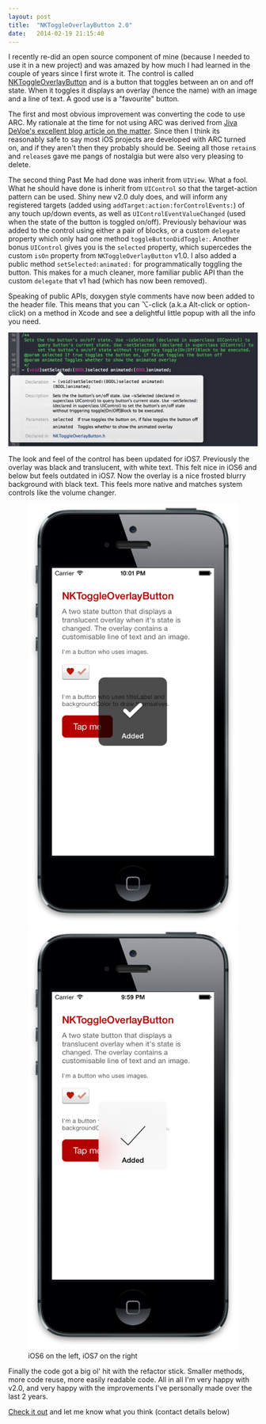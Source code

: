```yaml
---
layout: post
title:  "NKToggleOverlayButton 2.0"
date:   2014-02-19 21:15:40
---
```


I recently re-did an open source component of mine (because I needed to use it in a new project) and was amazed by how much I had learned in the couple of years since I first wrote it.  The control is called [NKToggleOverlayButton](https://github.com/neilkimmett/NKToggleOverlayButton/) and is a button that toggles between an on and off state. When it toggles it displays an overlay (hence the name) with an image and a line of text. A good use is a "favourite" button.

The first and most obvious improvement was converting the code to use ARC. My rationale at the time for not using ARC was derived from [Jiva DeVoe's excellent blog article on the matter](http://blog.random-ideas.net/?p=169). Since then I think its reasonably safe to say most iOS projects are developed with ARC turned on, and if they aren't then they probably should be. Seeing all those `retain`s and `release`s gave me pangs of nostalgia but were also very pleasing to delete.

The second thing Past Me had done was inherit from `UIView`. What a fool. What he should have done is inherit from `UIControl` so that the target-action pattern can be used. Shiny new v2.0 duly does, and will inform any registered targets (added using `addTarget:action:forControlEvents:`) of any touch up/down events, as well as `UIControlEventValueChanged` (used when the state of the button is toggled on/off). Previously behaviour was added to the control using either a pair of blocks, or a custom `delegate` property which only had one method `toggleButtonDidToggle:`. Another bonus `UIControl` gives you is the `selected` property, which supercedes the custom `isOn` property from `NKToggleOverlayButton` v1.0. I also added a public method `setSelected:animated:` for programmatically toggling the button. This makes for a much cleaner, more familiar public API than the custom `delegate` that v1 had (which has now been removed).

Speaking of public APIs, doxygen style comments have now been added to the header file. This means that you can ⌥-click (a.k.a Alt-click or option-click) on a method in Xcode and see a delightful little popup with all the info you need.

![Doxygen comments shown in Xcode](/assets/doxygen.png)

The look and feel of the control has been updated for iOS7. Previously the overlay was black and translucent, with white text. This felt nice in iOS6 and below but feels outdated in iOS7. Now the overlay is a nice frosted blurry background with black text. This feels more native and matches system controls like the volume changer.

<figure>
  <img src="/assets/nktoggleoverlay_ios6.png" alt="Overlay in iOS6" class="left half">
  <img src="/assets/nktoggleoverlay_ios7.png" alt="Overlay in iOS7" class="right half">
  <figcaption>iOS6 on the left, iOS7 on the right</figcaption>
</figure>

Finally the code got a big ol' hit with the refactor stick. Smaller methods, more code reuse, more easily readable code. All in all I'm very happy with v2.0, and very happy with the improvements I've personally made over the last 2 years.

[Check it out](https://github.com/neilkimmett/NKToggleOverlayButton/) and let me know what you think (contact details below)


